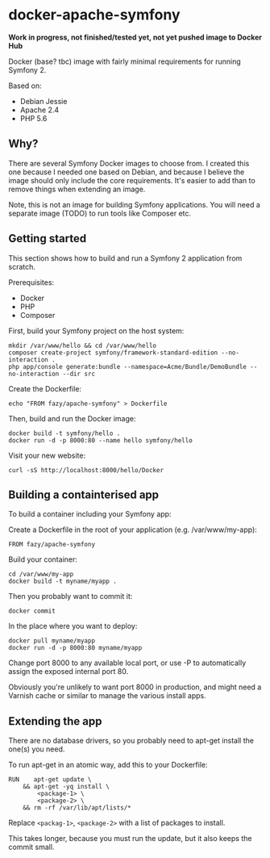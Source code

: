docker-apache-symfony
=====================

**Work in progress, not finished/tested yet, not yet pushed image to Docker Hub**

Docker (base? tbc) image with fairly minimal requirements for running Symfony 2.

Based on:

* Debian Jessie
* Apache 2.4
* PHP 5.6


Why?
----

There are several Symfony Docker images to choose from. I created this one because I needed one based on Debian,
and because I believe the image should only include the core requirements. It's easier to add than to remove things
when extending an image.

Note, this is not an image for building Symfony applications. You will need a separate image (TODO) to run tools
like Composer etc.


Getting started
---------------

This section shows how to build and run a Symfony 2 application from scratch.

Prerequisites:

* Docker
* PHP
* Composer

First, build your Symfony project on the host system:

    mkdir /var/www/hello && cd /var/www/hello
    composer create-project symfony/framework-standard-edition --no-interaction .
    php app/console generate:bundle --namespace=Acme/Bundle/DemoBundle --no-interaction --dir src

Create the Dockerfile:

    echo "FROM fazy/apache-symfony" > Dockerfile

Then, build and run the Docker image:

    docker build -t symfony/hello .
    docker run -d -p 8000:80 --name hello symfony/hello

Visit your new website:

    curl -sS http://localhost:8000/hello/Docker


Building a containterised app
-----------------------------

To build a container including your Symfony app:

Create a Dockerfile in the root of your application
(e.g. /var/www/my-app):

    FROM fazy/apache-symfony

Build your container:

    cd /var/www/my-app
    docker build -t myname/myapp .

Then you probably want to commit it:

    docker commit

In the place where you want to deploy:

    docker pull myname/myapp
    docker run -d -p 8000:80 myname/myapp

Change port 8000 to any available local port, or use -P to automatically
assign the exposed internal port 80.

Obviously you're unlikely to want port 8000 in production, and might
need a Varnish cache or similar to manage the various install apps.

Extending the app
-----------------

There are no database drivers, so you probably need to apt-get install
the one(s) you need.

To run apt-get in an atomic way, add this to your Dockerfile:

    RUN    apt-get update \
        && apt-get -yq install \
            <package-1> \
            <package-2> \
        && rm -rf /var/lib/apt/lists/*

Replace `<packag-1>`, `<package-2>` with a list of packages to install.

This takes longer, because you must run the update, but it also keeps
the commit small.
